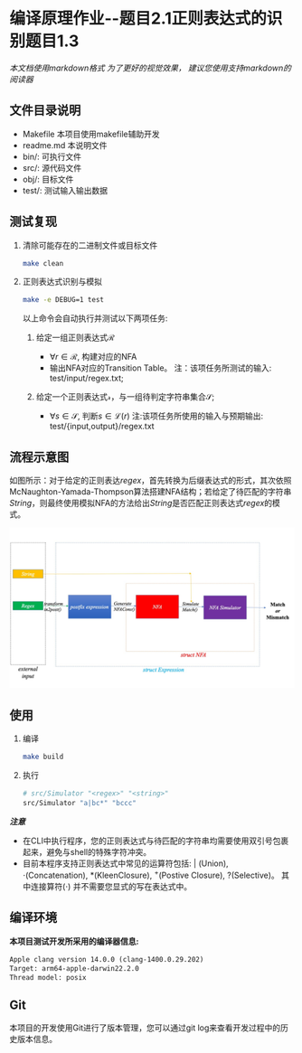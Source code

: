 
# 编译原理作业--题目2.1正则表达式的识别题目1.3

*本文档使用markdown格式*
*为了更好的视觉效果，*
*建议您使用支持markdown的阅读器*

## 文件目录说明

- Makefile 本项目使用makefile辅助开发
- readme.md 本说明文件
- bin/: 可执行文件
- src/: 源代码文件
- obj/: 目标文件
- test/: 测试输入输出数据

## 测试复现

1. 清除可能存在的二进制文件或目标文件

   ```bash
   make clean
   ```
2. 正则表达式识别与模拟

   ```bash
   make -e DEBUG=1 test
   ```

   以上命令会自动执行并测试以下两项任务:

   1. 给定一组正则表达式$\mathcal{R}$

      - $\forall r \in \mathcal{R}$, 构建对应的NFA
      - 输出NFA对应的Transition Table。
        注：该项任务所测试的输入: test/input/regex.txt;
   2. 给定一个正则表达式$\mathcal{r}$，与一组待判定字符串集合$\mathcal{S}$;

      - $\forall s \in \mathcal{S}$, 判断$s \in \mathcal{L}(r)$
        注:该项任务所使用的输入与预期输出: test/{input,output}/regex.txt

## 流程示意图

如图所示：对于给定的正则表达$regex$，首先转换为后缀表达式的形式，其次依照McNaughton-Yamada-Thompson算法搭建NFA结构；若给定了待匹配的字符串$String$，则最终使用模拟NFA的方法给出$String$是否匹配正则表达式$regex$的模式。

![Pipeline](./Pipeline.jpg)

## 使用

1. 编译

   ```bash
   make build
   ```
2. 执行

   ```bash
   # src/Simulator "<regex>" "<string>"
   src/Simulator "a|bc*" "bccc"
   ```

***注意***
- 在CLI中执行程序，您的正则表达式与待匹配的字符串均需要使用双引号包裹起来，避免与shell的特殊字符冲突。
- 目前本程序支持正则表达式中常见的运算符包括: $|$ (Union), $\cdot$(Concatenation), *(KleenClosure), $^+$(Postive Closure), ?(Selective)。 其中连接算符($\cdot$) 并不需要您显式的写在表达式中。

## 编译环境

**本项目测试开发所采用的编译器信息:**

```
Apple clang version 14.0.0 (clang-1400.0.29.202)
Target: arm64-apple-darwin22.2.0
Thread model: posix
```

## Git

本项目的开发使用Git进行了版本管理，您可以通过git log来查看开发过程中的历史版本信息。